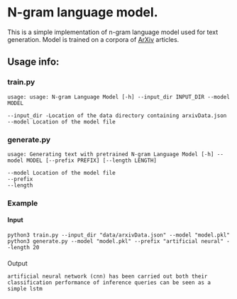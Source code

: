 # N-gram language model.
This is a simple implementation of n-gram language model used for text generation. 
Model is trained on a corpora of [ArXiv](https://arxiv.org/) articles. 
## Usage info:
### train.py
```
usage: usage: N-gram Language Model [-h] --input_dir INPUT_DIR --model MODEL

--input_dir -Location of the data directory containing arxivData.json
--model Location of the model file 
```
### generate.py
```
usage: Generating text with pretrained N-gram Language Model [-h] --model MODEL [--prefix PREFIX] [--length LENGTH]

--model Location of the model file
--prefix  
--length  
```


### Example
#### Input
```
python3 train.py --input_dir "data/arxivData.json" --model "model.pkl"
python3 generate.py --model "model.pkl" --prefix "artificial neural" --length 20
```
#### 
Output
```
artificial neural network (cnn) has been carried out both their classification performance of inference queries can be seen as a simple lstm
```
